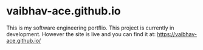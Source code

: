 # vaibhav-ace.github.io

This is my software engineering portflio.
This project is currently in development.
However the site is live and you can find it at: https://vaibhav-ace.github.io/
